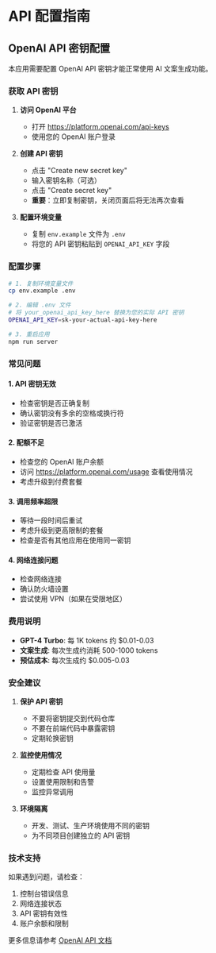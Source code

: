 # API 配置指南

## OpenAI API 密钥配置

本应用需要配置 OpenAI API 密钥才能正常使用 AI 文案生成功能。

### 获取 API 密钥

1. **访问 OpenAI 平台**
   - 打开 https://platform.openai.com/api-keys
   - 使用您的 OpenAI 账户登录

2. **创建 API 密钥**
   - 点击 "Create new secret key"
   - 输入密钥名称（可选）
   - 点击 "Create secret key"
   - **重要**：立即复制密钥，关闭页面后将无法再次查看

3. **配置环境变量**
   - 复制 `env.example` 文件为 `.env`
   - 将您的 API 密钥粘贴到 `OPENAI_API_KEY` 字段

### 配置步骤

```bash
# 1. 复制环境变量文件
cp env.example .env

# 2. 编辑 .env 文件
# 将 your_openai_api_key_here 替换为您的实际 API 密钥
OPENAI_API_KEY=sk-your-actual-api-key-here

# 3. 重启应用
npm run server
```

### 常见问题

#### 1. API 密钥无效
- 检查密钥是否正确复制
- 确认密钥没有多余的空格或换行符
- 验证密钥是否已激活

#### 2. 配额不足
- 检查您的 OpenAI 账户余额
- 访问 https://platform.openai.com/usage 查看使用情况
- 考虑升级到付费套餐

#### 3. 调用频率超限
- 等待一段时间后重试
- 考虑升级到更高限制的套餐
- 检查是否有其他应用在使用同一密钥

#### 4. 网络连接问题
- 检查网络连接
- 确认防火墙设置
- 尝试使用 VPN（如果在受限地区）

### 费用说明

- **GPT-4 Turbo**: 每 1K tokens 约 $0.01-0.03
- **文案生成**: 每次生成约消耗 500-1000 tokens
- **预估成本**: 每次生成约 $0.005-0.03

### 安全建议

1. **保护 API 密钥**
   - 不要将密钥提交到代码仓库
   - 不要在前端代码中暴露密钥
   - 定期轮换密钥

2. **监控使用情况**
   - 定期检查 API 使用量
   - 设置使用限制和告警
   - 监控异常调用

3. **环境隔离**
   - 开发、测试、生产环境使用不同的密钥
   - 为不同项目创建独立的 API 密钥

### 技术支持

如果遇到问题，请检查：
1. 控制台错误信息
2. 网络连接状态
3. API 密钥有效性
4. 账户余额和限制

更多信息请参考 [OpenAI API 文档](https://platform.openai.com/docs)

